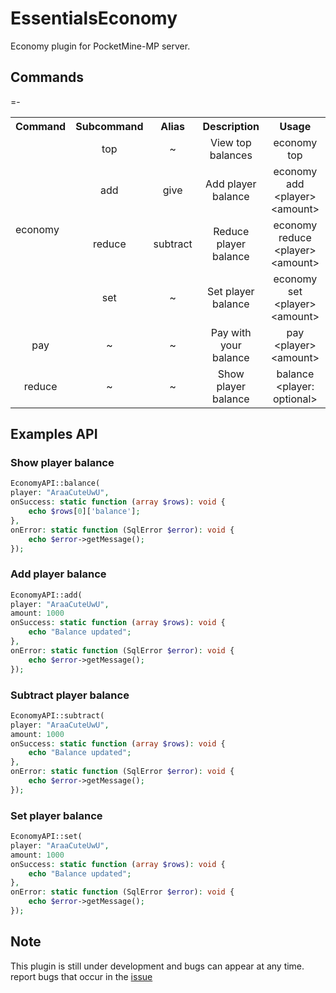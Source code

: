 # EssentialsEconomy
Economy plugin for PocketMine-MP server.

## Commands
<table>
  <tr>
    <th>Command</th>
    <th>Subcommand</th>
    <th>Alias</th>
    <th>Description</th>
    <th>Usage</th>=-
  </tr>
  <tr>
    <td rowspan="4">economy</td>
    <td style="text-align: center">top</td>
    <td style="text-align: center">~</td>
    <td style="text-align: center">View top balances</td>
    <td style="text-align: center">economy top</td>
  </tr>
  <tr>
    <td style="text-align: center">add</td>
    <td style="text-align: center">give</td>
    <td style="text-align: center">Add player balance</td>
    <td style="text-align: center">economy add &lt;player&gt; &lt;amount&gt;</td>
  </tr>
  <tr>
    <td style="text-align: center">reduce</td>
    <td style="text-align: center">subtract</td>
    <td style="text-align: center">Reduce player balance</td>
    <td style="text-align: center">economy reduce &lt;player&gt; &lt;amount&gt;</td>
  </tr>
  <tr>
    <td style="text-align: center">set</td>
    <td style="text-align: center">~</td>
    <td style="text-align: center">Set player balance</td>
    <td style="text-align: center">economy set &lt;player&gt; &lt;amount&gt;</td>
  </tr>
  <tr>
    <td style="text-align: center">pay</td>
    <td style="text-align: center">~</td>
    <td style="text-align: center">~</td>
    <td style="text-align: center">Pay with your balance</td>
    <td style="text-align: center">pay &lt;player&gt; &lt;amount&gt;</td>
  </tr>
  <tr>
    <td style="text-align: center">reduce</td>
    <td style="text-align: center">~</td>
    <td style="text-align: center">~</td>
    <td style="text-align: center">Show player balance</td>
    <td style="text-align: center">balance &lt;player: optional&gt;</td>
  </tr>
</table>

## Examples API
### Show player balance
```php
EconomyAPI::balance(
player: "AraaCuteUwU",
onSuccess: static function (array $rows): void {
    echo $rows[0]['balance'];
},
onError: static function (SqlError $error): void {
    echo $error->getMessage();
});
```

### Add player balance
```php
EconomyAPI::add(
player: "AraaCuteUwU",
amount: 1000
onSuccess: static function (array $rows): void {
    echo "Balance updated";
},
onError: static function (SqlError $error): void {
    echo $error->getMessage();
});
```

### Subtract player balance
```php
EconomyAPI::subtract(
player: "AraaCuteUwU",
amount: 1000
onSuccess: static function (array $rows): void {
    echo "Balance updated";
},
onError: static function (SqlError $error): void {
    echo $error->getMessage();
});
```

### Set player balance
```php
EconomyAPI::set(
player: "AraaCuteUwU",
amount: 1000
onSuccess: static function (array $rows): void {
    echo "Balance updated";
},
onError: static function (SqlError $error): void {
    echo $error->getMessage();
});
```
## Note
This plugin is still under development and bugs can appear at any time. report bugs that occur in the [issue](https://github.com/AraaCuteUwU/SimpleEconomy/issues)